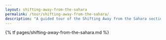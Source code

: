 ```yaml
---
layout: shifting-away-from-the-sahara
permalink: /tour/shifting-away-from-the-sahara/
description: "A guided tour of the Shifting Away from the Sahara section of Northwestern University's Block Museum exhibition of Caravans of Gold."
---
```

{% tf pages/shifting-away-from-the-sahara.md %}